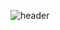 ![header](https://capsule-render.vercel.app/api?type=waving&color=#f9b6a9&height=250&section=header&text=heeju%20sim&fontSize=90)
